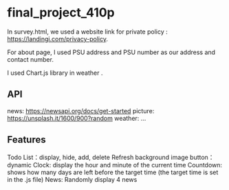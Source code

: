 # final_project_410p
In survey.html, we used a website link for private policy : https://landingi.com/privacy-policy.

For about page, I used PSU address and PSU number as our address and contact number.

I used Chart.js library in weather .

## API
news: https://newsapi.org/docs/get-started
picture: https://unsplash.it/1600/900?random
weather: ...

## Features
Todo List：display, hide, add, delete
Refresh background image button：dynamic
Clock: display the hour and minute of the current time
Countdown: shows how many days are left before the target time (the target time is set in the .js file)
News: Randomly display 4 news
